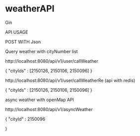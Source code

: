 # weatherAPI
Gin


API USAGE

POST WITH Json

Query weather with cityNumber list

http://localhost:8080/api/v1/user/callWeather

{
    "cityIds" : [2150126, 2150106, 2150096]
}


http://localhost:8080/api/v1/user/callWeatherRe (api with redis)

{
    "cityIds" : [2150126, 2150106, 2150096]
}

async weather with openMap API

http://localhost:8080/api/v1/asyncWeather

{
    "cityId" : 2150096

}
